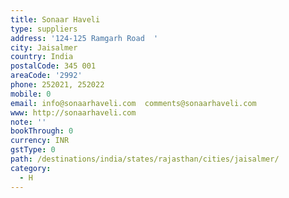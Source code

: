 ```yaml
---
title: Sonaar Haveli
type: suppliers
address: '124-125 Ramgarh Road  '
city: Jaisalmer
country: India
postalCode: 345 001
areaCode: '2992'
phone: 252021, 252022
mobile: 0
email: info@sonaarhaveli.com  comments@sonaarhaveli.com
www: http://sonaarhaveli.com
note: ''
bookThrough: 0
currency: INR
gstType: 0
path: /destinations/india/states/rajasthan/cities/jaisalmer/
category:
  - H
---
```


